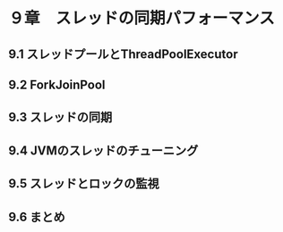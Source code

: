# ９章　スレッドの同期パフォーマンス

## 9.1 スレッドプールとThreadPoolExecutor


## 9.2 ForkJoinPool


## 9.3 スレッドの同期


## 9.4 JVMのスレッドのチューニング


## 9.5 スレッドとロックの監視


## 9.6 まとめ


